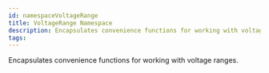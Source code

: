 ```yaml
---
id: namespaceVoltageRange
title: VoltageRange Namespace
description: Encapsulates convenience functions for working with voltage ranges.
tags:
---
```

Encapsulates convenience functions for working with voltage ranges.




